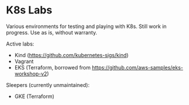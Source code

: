 # K8s Labs

Various environments for testing and playing with K8s. Still work in progress. Use as is, without warranty.

Active labs:

* Kind (https://github.com/kubernetes-sigs/kind)
* Vagrant
* EKS (Terraform, borrowed from https://github.com/aws-samples/eks-workshop-v2) 

Sleepers (currently unmaintained):

* GKE (Terraform)
